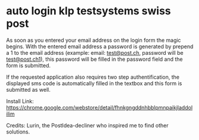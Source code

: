 # auto login klp testsystems swiss post

As soon as you entered your email address on the login form the magic begins.
With the entered email address a password is generated by prepend a 1 to the email address (example: email: test@post.ch, password will be test@post.ch1), this password will be filled in the password field and the form is submitted.

If the requested application also requires two step authentification, the displayed sms code is automatically filled in the textbox and this form is submitted as well.

Install Link:  
https://chrome.google.com/webstore/detail/fhnkgngddnhbblpmnpaikjladdolilim

Credits: Lurin, the PostIdea-decliner who inspired me to find other solutions.
